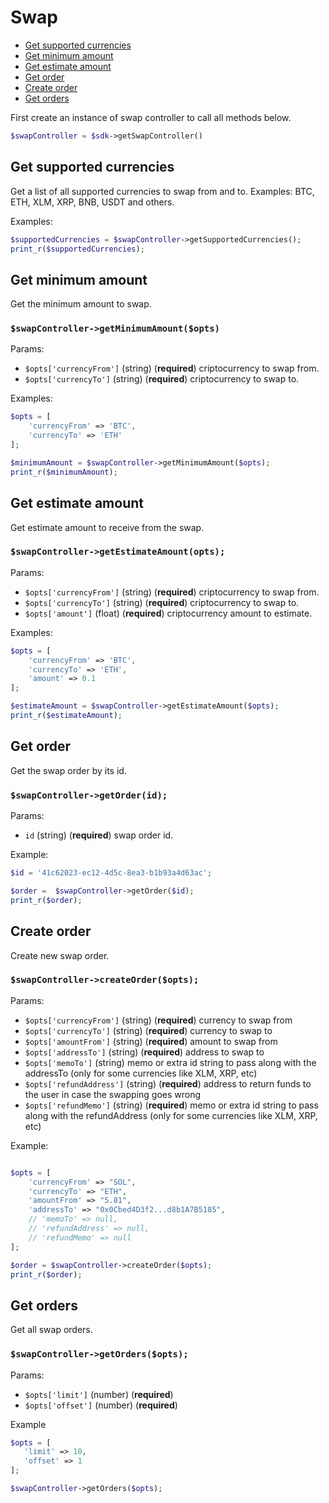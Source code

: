 # Swap

  - [Get supported currencies](#get-supported-currencies)
  - [Get minimum amount](#get-minimum-amount)
  - [Get estimate amount](#get-estimate-amount)
  - [Get order](#get-order)
  - [Create order](#create-order)
  - [Get orders](#get-orders)

First create an instance of swap controller to call all methods below.

```php
$swapController = $sdk->getSwapController()
```

## Get supported currencies
Get a list of all supported currencies to swap from and to. Examples: BTC, ETH, XLM, XRP, BNB, USDT and others.

Examples:

```php
$supportedCurrencies = $swapController->getSupportedCurrencies();
print_r($supportedCurrencies);
```

## Get minimum amount
Get the minimum amount to swap.

### `$swapController->getMinimumAmount($opts)`
Params:
* `$opts['currencyFrom']` (string) (__required__) criptocurrency to swap from.
* `$opts['currencyTo']` (string) (__required__) criptocurrency to swap to.

Examples:

```php
$opts = [
    'currencyFrom' => 'BTC',
    'currencyTo' => 'ETH'
];

$minimumAmount = $swapController->getMinimumAmount($opts);
print_r($minimumAmount);
```

## Get estimate amount
Get estimate amount to receive from the swap.

### `$swapController->getEstimateAmount(opts);`
Params:
* `$opts['currencyFrom']` (string) (__required__) criptocurrency to swap from.
* `$opts['currencyTo']` (string) (__required__) criptocurrency to swap to.
* `$opts['amount']` (float) (__required__) criptocurrency amount to estimate.

Examples:

```php
$opts = [
    'currencyFrom' => 'BTC',
    'currencyTo' => 'ETH',
    'amount' => 0.1
];

$estimateAmount = $swapController->getEstimateAmount($opts);
print_r($estimateAmount);
```
## Get order
Get the swap order by its id.

### `$swapController->getOrder(id);`
Params:
* `id` (string) (__required__) swap order id.

Example:
```php
$id = '41c62023-ec12-4d5c-8ea3-b1b93a4d63ac';

$order =  $swapController->getOrder($id);
print_r($order);
```

## Create order
Create new swap order.

### `$swapController->createOrder($opts);`
Params:
* `$opts['currencyFrom']` (string) (__required__) currency to swap from
* `$opts['currencyTo']` (string) (__required__) currency to swap to
* `$opts['amountFrom']` (string) (__required__) amount to swap from
* `$opts['addressTo']` (string) (__required__) address to swap to
* `$opts['memoTo']` (string) memo or extra id string to pass along with the addressTo (only for some currencies like XLM, XRP, etc)
* `$opts['refundAddress']` (string) (__required__) address to return funds to the user in case the swapping goes wrong
* `$opts['refundMemo']` (string) (__required__) memo or extra id string to pass along with the refundAddress (only for some currencies like XLM, XRP, etc)

Example:
```php

$opts = [
    'currencyFrom' => "SOL",
    'currencyTo' => "ETH",
    'amountFrom' => "5.81",
    'addressTo' => "0x0Cbed4D3f2...d8b1A7B5185",
    // 'memoTo' => null,
    // 'refundAddress' => null,
    // 'refundMemo' => null
];

$order = $swapController->createOrder($opts);
print_r($order);
```

## Get orders
Get all swap orders.

### `$swapController->getOrders($opts);`
Params:
* `$opts['limit']` (number) (__required__)
* `$opts['offset']` (number) (__required__)

Example
```php
$opts = [
   'limit' => 10,
   'offset' => 1
];

$swapController->getOrders($opts);
```
